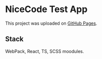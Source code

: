# NiceCode Test App

This project was uploaded on [GitHub Pages](https://yakovcevmark.github.io/NiceCode-test/).

## Stack

WebPack, React, TS, SCSS moodules.
